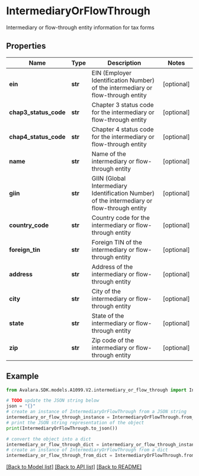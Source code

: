 # IntermediaryOrFlowThrough

Intermediary or flow-through entity information for tax forms

## Properties

Name | Type | Description | Notes
------------ | ------------- | ------------- | -------------
**ein** | **str** | EIN (Employer Identification Number) of the intermediary or flow-through entity | [optional] 
**chap3_status_code** | **str** | Chapter 3 status code for the intermediary or flow-through entity | [optional] 
**chap4_status_code** | **str** | Chapter 4 status code for the intermediary or flow-through entity | [optional] 
**name** | **str** | Name of the intermediary or flow-through entity | [optional] 
**giin** | **str** | GIIN (Global Intermediary Identification Number) of the intermediary or flow-through entity | [optional] 
**country_code** | **str** | Country code for the intermediary or flow-through entity | [optional] 
**foreign_tin** | **str** | Foreign TIN of the intermediary or flow-through entity | [optional] 
**address** | **str** | Address of the intermediary or flow-through entity | [optional] 
**city** | **str** | City of the intermediary or flow-through entity | [optional] 
**state** | **str** | State of the intermediary or flow-through entity | [optional] 
**zip** | **str** | Zip code of the intermediary or flow-through entity | [optional] 

## Example

```python
from Avalara.SDK.models.A1099.V2.intermediary_or_flow_through import IntermediaryOrFlowThrough

# TODO update the JSON string below
json = "{}"
# create an instance of IntermediaryOrFlowThrough from a JSON string
intermediary_or_flow_through_instance = IntermediaryOrFlowThrough.from_json(json)
# print the JSON string representation of the object
print(IntermediaryOrFlowThrough.to_json())

# convert the object into a dict
intermediary_or_flow_through_dict = intermediary_or_flow_through_instance.to_dict()
# create an instance of IntermediaryOrFlowThrough from a dict
intermediary_or_flow_through_from_dict = IntermediaryOrFlowThrough.from_dict(intermediary_or_flow_through_dict)
```
[[Back to Model list]](../README.md#documentation-for-models) [[Back to API list]](../README.md#documentation-for-api-endpoints) [[Back to README]](../README.md)


